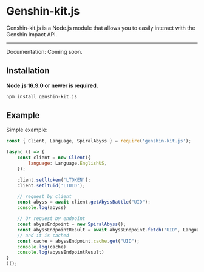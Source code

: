 # Genshin-kit.js

Genshin-kit.js is a Node.js module that allows you to easily interact with the Genshin Impact API.

---

Documentation: Coming soon.

## Installation
**Node.js 16.9.0 or newer is required.**

```bash
npm install genshin-kit.js
```

## Example

Simple example:

```javascript
const { Client, Language, SpiralAbyss } = require('genshin-kit.js');

(async () => {
    const client = new Client({
        language: Language.EnglishUS,
    });

    client.setltoken('LTOKEN');
    client.setltuid('LTUID');

    // request by client
    const abyss = await client.getAbyssBattle("UID");
    console.log(abyss)

    // Or request by endpoint
    const abyssEndpoint = new SpiralAbyss();
    const abyssEndpointResult = await abyssEndpoint.fetch("UID", Language.ChineseTW, `ltoken=YOUR_LTOKEN;ltuid=YOUR_LTUID`);
    // and it is cached
    const cache = abyssEndpoint.cache.get("UID");
    console.log(cache)
    console.log(abyssEndpointResult)
}
)();
```
